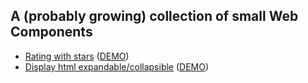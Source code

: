 ## A (probably growing) collection of small Web Components

- [Rating with stars](https://github.com/KooiInc/es-web-components/tree/main/StarRating) 
  ([DEMO](https://kooiinc.github.io/es-web-components/ExpandableText/Demo/))
- [Display html expandable/collapsible](https://github.com/KooiInc/es-web-components/tree/main/ExpandableText)
  ([DEMO](https://kooiinc.github.io/es-web-components/StarRating/Demo/))